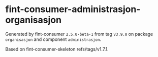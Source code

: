 # fint-consumer-administrasjon-organisasjon

Generated by fint-consumer `2.5.0-beta-1` from tag `v3.9.0` on package `organisasjon` and component `administrasjon`.

Based on fint-consumer-skeleton refs/tags/v1.7.1.
